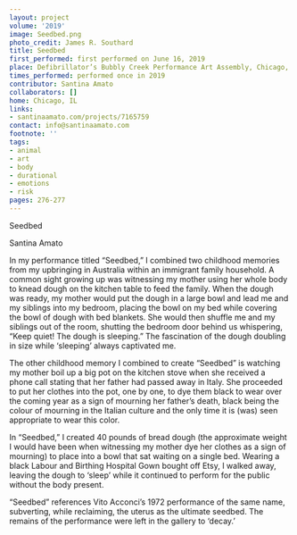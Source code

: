 ```yaml
---
layout: project
volume: '2019'
image: Seedbed.png
photo_credit: James R. Southard
title: Seedbed
first_performed: first performed on June 16, 2019
place: Defibrillator’s Bubbly Creek Performance Art Assembly, Chicago, IL
times_performed: performed once in 2019
contributor: Santina Amato
collaborators: []
home: Chicago, IL
links:
- santinaamato.com/projects/7165759
contact: info@santinaamato.com
footnote: ''
tags:
- animal
- art
- body
- durational
- emotions
- risk
pages: 276-277
---
```


Seedbed

Santina Amato

In my performance titled “Seedbed,” I combined two childhood memories from my upbringing in Australia within an immigrant family household. A common sight growing up was witnessing my mother using her whole body to knead dough on the kitchen table to feed the family. When the dough was ready, my mother would put the dough in a large bowl and lead me and my siblings into my bedroom, placing the bowl on my bed while covering the bowl of dough with bed blankets. She would then shuffle me and my siblings out of the room, shutting the bedroom door behind us whispering, “Keep quiet! The dough is sleeping.” The fascination of the dough doubling in size while ‘sleeping’ always captivated me.

The other childhood memory I combined to create “Seedbed” is watching my mother boil up a big pot on the kitchen stove when she received a phone call stating that her father had passed away in Italy. She proceeded to put her clothes into the pot, one by one, to dye them black to wear over the coming year as a sign of mourning her father’s death, black being the colour of mourning in the Italian culture and the only time it is (was) seen appropriate to wear this color.

In “Seedbed,” I created 40 pounds of bread dough (the approximate weight I would have been when witnessing my mother dye her clothes as a sign of mourning) to place into a bowl that sat waiting on a single bed. Wearing a black Labour and Birthing Hospital Gown bought off Etsy, I walked away, leaving the dough to ‘sleep’ while it continued to perform for the public without the body present.

“Seedbed” references Vito Acconci’s 1972 performance of the same name, subverting, while reclaiming, the uterus as the ultimate seedbed. The remains of the performance were left in the gallery to ‘decay.’
